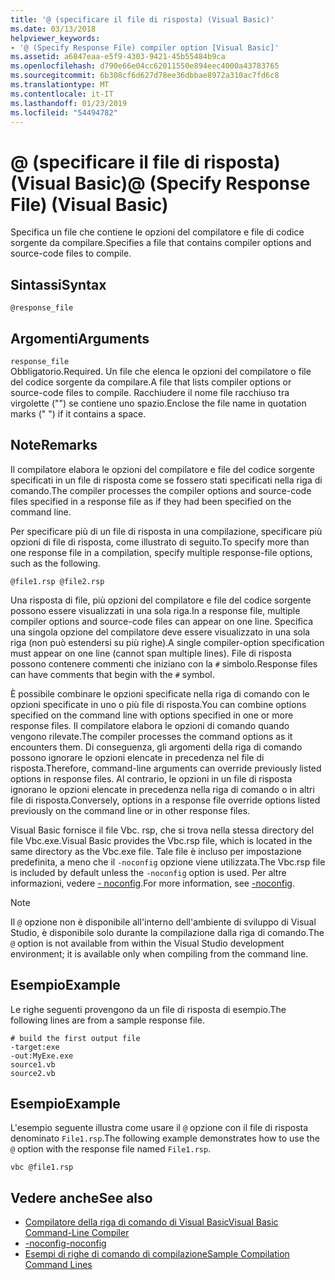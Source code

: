 ```yaml
---
title: '@ (specificare il file di risposta) (Visual Basic)'
ms.date: 03/13/2018
helpviewer_keywords:
- '@ (Specify Response File) compiler option [Visual Basic]'
ms.assetid: a6847eaa-e5f9-4303-9421-45b55484b9ca
ms.openlocfilehash: d790e66e04cc62011550e894eec4000a43783765
ms.sourcegitcommit: 6b308cf6d627d78ee36dbbae8972a310ac7fd6c8
ms.translationtype: MT
ms.contentlocale: it-IT
ms.lasthandoff: 01/23/2019
ms.locfileid: "54494782"
---
```

# <a name="-specify-response-file-visual-basic"></a><span data-ttu-id="1970f-102">@ (specificare il file di risposta) (Visual Basic)</span><span class="sxs-lookup"><span data-stu-id="1970f-102">@ (Specify Response File) (Visual Basic)</span></span>
<span data-ttu-id="1970f-103">Specifica un file che contiene le opzioni del compilatore e file di codice sorgente da compilare.</span><span class="sxs-lookup"><span data-stu-id="1970f-103">Specifies a file that contains compiler options and source-code files to compile.</span></span>  
  
## <a name="syntax"></a><span data-ttu-id="1970f-104">Sintassi</span><span class="sxs-lookup"><span data-stu-id="1970f-104">Syntax</span></span>  
  
```  
@response_file  
```  
  
## <a name="arguments"></a><span data-ttu-id="1970f-105">Argomenti</span><span class="sxs-lookup"><span data-stu-id="1970f-105">Arguments</span></span>  
 `response_file`  
 <span data-ttu-id="1970f-106">Obbligatorio.</span><span class="sxs-lookup"><span data-stu-id="1970f-106">Required.</span></span> <span data-ttu-id="1970f-107">Un file che elenca le opzioni del compilatore o file del codice sorgente da compilare.</span><span class="sxs-lookup"><span data-stu-id="1970f-107">A file that lists compiler options or source-code files to compile.</span></span> <span data-ttu-id="1970f-108">Racchiudere il nome file racchiuso tra virgolette ("") se contiene uno spazio.</span><span class="sxs-lookup"><span data-stu-id="1970f-108">Enclose the file name in quotation marks (" ") if it contains a space.</span></span>  
  
## <a name="remarks"></a><span data-ttu-id="1970f-109">Note</span><span class="sxs-lookup"><span data-stu-id="1970f-109">Remarks</span></span>  
 <span data-ttu-id="1970f-110">Il compilatore elabora le opzioni del compilatore e file del codice sorgente specificati in un file di risposta come se fossero stati specificati nella riga di comando.</span><span class="sxs-lookup"><span data-stu-id="1970f-110">The compiler processes the compiler options and source-code files specified in a response file as if they had been specified on the command line.</span></span>  
  
 <span data-ttu-id="1970f-111">Per specificare più di un file di risposta in una compilazione, specificare più opzioni di file di risposta, come illustrato di seguito.</span><span class="sxs-lookup"><span data-stu-id="1970f-111">To specify more than one response file in a compilation, specify multiple response-file options, such as the following.</span></span>  
  
```  
@file1.rsp @file2.rsp  
```  
  
 <span data-ttu-id="1970f-112">Una risposta di file, più opzioni del compilatore e file del codice sorgente possono essere visualizzati in una sola riga.</span><span class="sxs-lookup"><span data-stu-id="1970f-112">In a response file, multiple compiler options and source-code files can appear on one line.</span></span> <span data-ttu-id="1970f-113">Specifica una singola opzione del compilatore deve essere visualizzato in una sola riga (non può estendersi su più righe).</span><span class="sxs-lookup"><span data-stu-id="1970f-113">A single compiler-option specification must appear on one line (cannot span multiple lines).</span></span> <span data-ttu-id="1970f-114">File di risposta possono contenere commenti che iniziano con la `#` simbolo.</span><span class="sxs-lookup"><span data-stu-id="1970f-114">Response files can have comments that begin with the `#` symbol.</span></span>  
  
 <span data-ttu-id="1970f-115">È possibile combinare le opzioni specificate nella riga di comando con le opzioni specificate in uno o più file di risposta.</span><span class="sxs-lookup"><span data-stu-id="1970f-115">You can combine options specified on the command line with options specified in one or more response files.</span></span> <span data-ttu-id="1970f-116">Il compilatore elabora le opzioni di comando quando vengono rilevate.</span><span class="sxs-lookup"><span data-stu-id="1970f-116">The compiler processes the command options as it encounters them.</span></span> <span data-ttu-id="1970f-117">Di conseguenza, gli argomenti della riga di comando possono ignorare le opzioni elencate in precedenza nel file di risposta.</span><span class="sxs-lookup"><span data-stu-id="1970f-117">Therefore, command-line arguments can override previously listed options in response files.</span></span> <span data-ttu-id="1970f-118">Al contrario, le opzioni in un file di risposta ignorano le opzioni elencate in precedenza nella riga di comando o in altri file di risposta.</span><span class="sxs-lookup"><span data-stu-id="1970f-118">Conversely, options in a response file override options listed previously on the command line or in other response files.</span></span>  
  
 <span data-ttu-id="1970f-119">Visual Basic fornisce il file Vbc. rsp, che si trova nella stessa directory del file Vbc.exe.</span><span class="sxs-lookup"><span data-stu-id="1970f-119">Visual Basic provides the Vbc.rsp file, which is located in the same directory as the Vbc.exe file.</span></span> <span data-ttu-id="1970f-120">Tale file è incluso per impostazione predefinita, a meno che il `-noconfig` opzione viene utilizzata.</span><span class="sxs-lookup"><span data-stu-id="1970f-120">The Vbc.rsp file is included by default unless the `-noconfig` option is used.</span></span> <span data-ttu-id="1970f-121">Per altre informazioni, vedere [- noconfig](../../../visual-basic/reference/command-line-compiler/noconfig.md).</span><span class="sxs-lookup"><span data-stu-id="1970f-121">For more information, see [-noconfig](../../../visual-basic/reference/command-line-compiler/noconfig.md).</span></span>  
  
> [!NOTE]
>  <span data-ttu-id="1970f-122">Il `@` opzione non è disponibile all'interno dell'ambiente di sviluppo di Visual Studio, è disponibile solo durante la compilazione dalla riga di comando.</span><span class="sxs-lookup"><span data-stu-id="1970f-122">The `@` option is not available from within the Visual Studio development environment; it is available only when compiling from the command line.</span></span>  
  
## <a name="example"></a><span data-ttu-id="1970f-123">Esempio</span><span class="sxs-lookup"><span data-stu-id="1970f-123">Example</span></span>  
 <span data-ttu-id="1970f-124">Le righe seguenti provengono da un file di risposta di esempio.</span><span class="sxs-lookup"><span data-stu-id="1970f-124">The following lines are from a sample response file.</span></span>  
  
```console
# build the first output file  
-target:exe   
-out:MyExe.exe  
source1.vb   
source2.vb  
```  
  
## <a name="example"></a><span data-ttu-id="1970f-125">Esempio</span><span class="sxs-lookup"><span data-stu-id="1970f-125">Example</span></span>  
 <span data-ttu-id="1970f-126">L'esempio seguente illustra come usare il `@` opzione con il file di risposta denominato `File1.rsp`.</span><span class="sxs-lookup"><span data-stu-id="1970f-126">The following example demonstrates how to use the `@` option with the response file named `File1.rsp`.</span></span>  
  
```console
vbc @file1.rsp  
```  
  
## <a name="see-also"></a><span data-ttu-id="1970f-127">Vedere anche</span><span class="sxs-lookup"><span data-stu-id="1970f-127">See also</span></span>
- [<span data-ttu-id="1970f-128">Compilatore della riga di comando di Visual Basic</span><span class="sxs-lookup"><span data-stu-id="1970f-128">Visual Basic Command-Line Compiler</span></span>](../../../visual-basic/reference/command-line-compiler/index.md)
- [<span data-ttu-id="1970f-129">-noconfig</span><span class="sxs-lookup"><span data-stu-id="1970f-129">-noconfig</span></span>](../../../visual-basic/reference/command-line-compiler/noconfig.md)
- [<span data-ttu-id="1970f-130">Esempi di righe di comando di compilazione</span><span class="sxs-lookup"><span data-stu-id="1970f-130">Sample Compilation Command Lines</span></span>](../../../visual-basic/reference/command-line-compiler/sample-compilation-command-lines.md)
